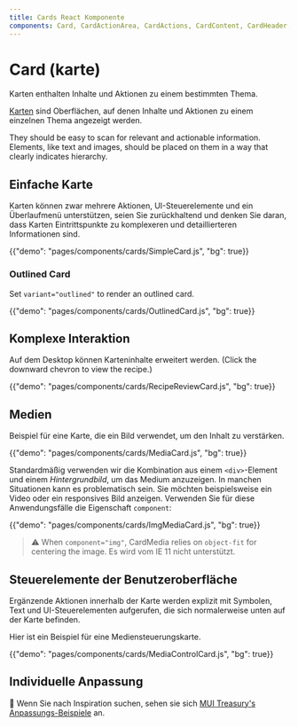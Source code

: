```yaml
---
title: Cards React Komponente
components: Card, CardActionArea, CardActions, CardContent, CardHeader, CardMedia, Collapse, Paper
---
```


# Card (karte)

<p class="description">Karten enthalten Inhalte und Aktionen zu einem bestimmten Thema.</p>

[Karten](https://material.io/design/components/cards.html) sind Oberflächen, auf denen Inhalte und Aktionen zu einem einzelnen Thema angezeigt werden.

They should be easy to scan for relevant and actionable information. Elements, like text and images, should be placed on them in a way that clearly indicates hierarchy.

## Einfache Karte

Karten können zwar mehrere Aktionen, UI-Steuerelemente und ein Überlaufmenü unterstützen, seien Sie zurückhaltend und denken Sie daran, dass Karten Eintrittspunkte zu komplexeren und detaillierteren Informationen sind.

{{"demo": "pages/components/cards/SimpleCard.js", "bg": true}}

### Outlined Card

Set `variant="outlined"` to render an outlined card.

{{"demo": "pages/components/cards/OutlinedCard.js", "bg": true}}

## Komplexe Interaktion

Auf dem Desktop können Karteninhalte erweitert werden. (Click the downward chevron to view the recipe.)

{{"demo": "pages/components/cards/RecipeReviewCard.js", "bg": true}}

## Medien

Beispiel für eine Karte, die ein Bild verwendet, um den Inhalt zu verstärken.

{{"demo": "pages/components/cards/MediaCard.js", "bg": true}}

Standardmäßig verwenden wir die Kombination aus einem `<div>`-Element und einem *Hintergrundbild*, um das Medium anzuzeigen. In manchen Situationen kann es problematisch sein. Sie möchten beispielsweise ein Video oder ein responsives Bild anzeigen. Verwenden Sie für diese Anwendungsfälle die Eigenschaft `component`:

{{"demo": "pages/components/cards/ImgMediaCard.js", "bg": true}}

> ⚠️ When `component="img"`, CardMedia relies on `object-fit` for centering the image. Es wird vom IE 11 nicht unterstützt.

## Steuerelemente der Benutzeroberfläche

Ergänzende Aktionen innerhalb der Karte werden explizit mit Symbolen, Text und UI-Steuerelementen aufgerufen, die sich normalerweise unten auf der Karte befinden.

Hier ist ein Beispiel für eine Mediensteuerungskarte.

{{"demo": "pages/components/cards/MediaControlCard.js", "bg": true}}

## Individuelle Anpassung

🎨 Wenn Sie nach Inspiration suchen, sehen sie sich [MUI Treasury's Anpassungs-Beispiele](https://mui-treasury.com/components/card) an.